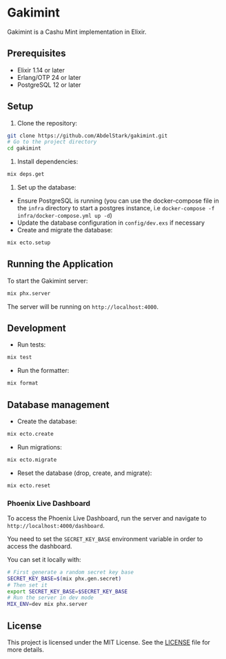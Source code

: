 # Gakimint

Gakimint is a Cashu Mint implementation in Elixir.

## Prerequisites

- Elixir 1.14 or later
- Erlang/OTP 24 or later
- PostgreSQL 12 or later

## Setup

1. Clone the repository:

```bash
git clone https://github.com/AbdelStark/gakimint.git
# Go to the project directory
cd gakimint
```

1. Install dependencies:

```bash
mix deps.get
```

1. Set up the database:

- Ensure PostgreSQL is running (you can use the docker-compose file in the `infra` directory to start a postgres instance, i.e `docker-compose -f infra/docker-compose.yml up -d`)
- Update the database configuration in `config/dev.exs` if necessary
- Create and migrate the database:

```bash
mix ecto.setup
```

## Running the Application

To start the Gakimint server:

```bash
mix phx.server
```

The server will be running on `http://localhost:4000`.

## Development

- Run tests:

```bash
mix test
```

- Run the formatter:

```bash
mix format
```

## Database management

- Create the database:

```bash
mix ecto.create
```

- Run migrations:

```bash
mix ecto.migrate
```

- Reset the database (drop, create, and migrate):

```bash
mix ecto.reset
```

### Phoenix Live Dashboard

To access the Phoenix Live Dashboard, run the server and navigate to `http://localhost:4000/dashboard`.

You need to set the `SECRET_KEY_BASE` environment variable in order to access the dashboard.

You can set it locally with:

```bash
# First generate a random secret key base
SECRET_KEY_BASE=$(mix phx.gen.secret)
# Then set it
export SECRET_KEY_BASE=$SECRET_KEY_BASE
# Run the server in dev mode
MIX_ENV=dev mix phx.server
```

## License

This project is licensed under the MIT License. See the [LICENSE](LICENSE) file for more details.
